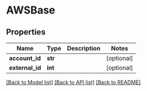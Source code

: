 # AWSBase

## Properties
Name | Type | Description | Notes
------------ | ------------- | ------------- | -------------
**account_id** | **str** |  | [optional] 
**external_id** | **int** |  | [optional] 

[[Back to Model list]](../README.md#documentation-for-models) [[Back to API list]](../README.md#documentation-for-api-endpoints) [[Back to README]](../README.md)


